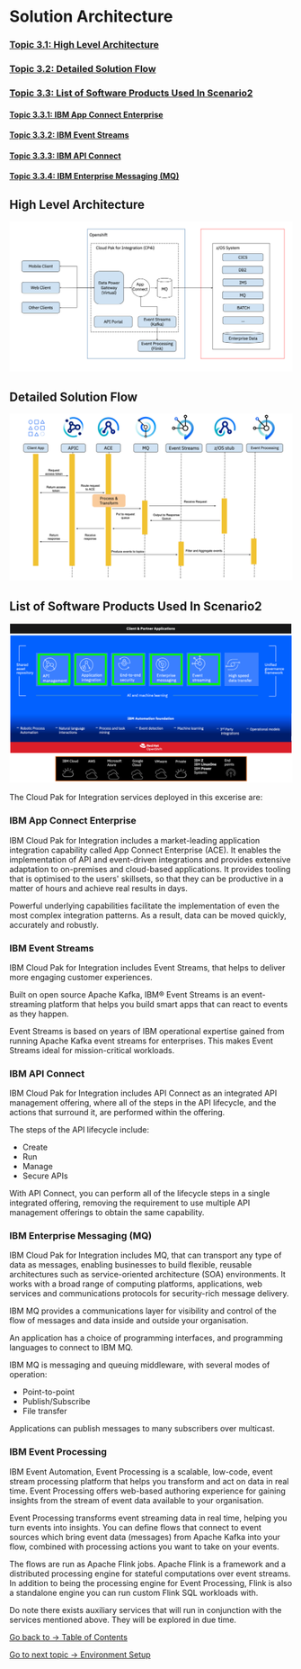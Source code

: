 # Solution Architecture

### [Topic 3.1: High Level Architecture](README.md#high-level-architecture)
### [Topic 3.2: Detailed Solution Flow](README.md#detailed-solution-flow)
### [Topic 3.3: List of Software Products Used In Scenario2](README.md#list-of-software-products-used-in-scenario2)

#### [Topic 3.3.1: IBM App Connect Enterprise](README.md#ibm-app-connect-enterprise)
#### [Topic 3.3.2: IBM Event Streams](README.md#ibm-event-streams)
#### [Topic 3.3.3: IBM API Connect](README.md#ibm-api-connect)
#### [Topic 3.3.4: IBM Enterprise Messaging (MQ)](README.md#ibm-enterprise-messaging-mq)

## High Level Architecture

![High Level Solution Architecture](img/01-high-level-architecture.png)

## Detailed Solution Flow

![Detailed Solution](img/02-detailed-solution.png)

## List of Software Products Used In Scenario2

![Cloud Pak Architecture](img/03-cloud-pak-stack.png)

The Cloud Pak for Integration services deployed in this excerise are:

### IBM App Connect Enterprise

IBM Cloud Pak for Integration includes a market-leading application integration capability called App Connect Enterprise (ACE). It enables the implementation of API and event-driven integrations and provides extensive adaptation to on-premises and cloud-based applications. It provides tooling that is optimised to the users' skillsets, so that they can be productive in a matter of hours and achieve real results in days. 

Powerful underlying capabilities facilitate the implementation of even the most complex integration patterns. As a result, data can be moved quickly, accurately and robustly.

### IBM Event Streams

IBM Cloud Pak for Integration includes Event Streams, that helps to deliver more engaging customer experiences.

Built on open source Apache Kafka, IBM® Event Streams is an event-streaming platform that helps you build smart apps that can react to events as they happen. 

Event Streams is based on years of IBM operational expertise gained from running Apache Kafka event streams for enterprises. This makes Event Streams ideal for mission-critical workloads.

### IBM API Connect

IBM Cloud Pak for Integration includes API Connect as an integrated API management offering, where all of the steps in the API lifecycle, and the actions that surround it, are performed within the offering.

The steps of the API lifecycle include: 
- Create
- Run 
- Manage 
- Secure APIs

With API Connect, you can perform all of the lifecycle steps in a single integrated offering, removing the requirement to use multiple API management offerings to obtain the same capability.

### IBM Enterprise Messaging (MQ)

IBM Cloud Pak for Integration includes MQ, that can transport any type of data as messages, enabling businesses to build flexible, reusable architectures such as service-oriented architecture (SOA) environments. It works with a broad range of computing platforms, applications, web services and communications protocols for security-rich message delivery. 

IBM MQ provides a communications layer for visibility and control of the flow of messages and data inside and outside your organisation.

An application has a choice of programming interfaces, and programming languages to connect to IBM MQ.

IBM MQ is messaging and queuing middleware, with several modes of operation: 
- Point-to-point 
- Publish/Subscribe 
- File transfer

Applications can publish messages to many subscribers over multicast.

### IBM Event Processing

IBM Event Automation, Event Processing is a scalable, low-code, event stream processing platform that helps you transform and act on data in real time. Event Processing offers web-based authoring experience for gaining insights from the stream of event data available to your organisation.

Event Processing transforms event streaming data in real time, helping you turn events into insights. You can define flows that connect to event sources which bring event data (messages) from Apache Kafka into your flow, combined with processing actions you want to take on your events.

The flows are run as Apache Flink jobs. Apache Flink is a framework and a distributed processing engine for stateful computations over event streams. In addition to being the processing engine for Event Processing, Flink is also a standalone engine you can run custom Flink SQL workloads with.

Do note there exists auxiliary services that will run in conjunction with the services mentioned above. They will be 
explored in due time.

[Go back to -> Table of Contents](../README.md)

[Go to next topic -> Environment Setup](../Environment/README.md)